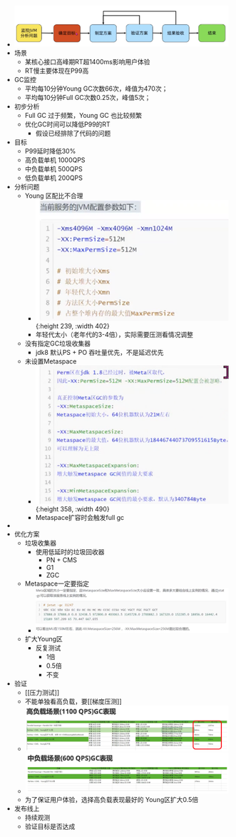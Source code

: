 - ![image.png](../assets/image_1709285166718_0.png)
- 场景
	- 某核心接口高峰期RT超1400ms影响用户体验
	- RT慢主要体现在P99高
- GC监控
	- 平均每10分钟Young GC次数66次，峰值为470次；
	- 平均每10分钟Full GC次数0.25次，峰值5次；
- 初步分析
	- Full GC 过于频繁，Young GC 也比较频繁
	- 优化GC时间可以降低P99的RT
		- 假设已经排除了代码的问题
- 目标
	- P99延时降低30%
	- 高负载单机 1000QPS
	- 中负载单机 500QPS
	- 低负载单机 200QPS
- 分析问题
	- Young 区配比不合理
		- ![image.png](../assets/image_1709285547625_0.png){:height 239, :width 402}
		- 年轻代太小（老年代的3-4倍），实际需要压测看情况调整
	- 没有指定GC垃圾收集器
		- jdk8 默认PS + PO 吞吐量优先，不是延迟优先
	- 未设置Metaspace
		- ![image.png](../assets/image_1709287560013_0.png){:height 358, :width 490}
		- Metaspace扩容时会触发full gc
-
- 优化方案
	- 垃圾收集器
		- 使用低延时的垃圾回收器
			- PN + CMS
			- G1
			- ZGC
	- Metaspace一定要指定
		- ![image.png](../assets/image_1709288170401_0.png)
	- 扩大Young区
		- 反复测试
			- 1倍
			- 0.5倍
			- 不变
- 验证
	- [[压力测试]]
	- 不能单独看高负载，要[[梯度压测]]
	- ![image.png](../assets/image_1709288585608_0.png)
	- ![image.png](../assets/image_1709288613635_0.png)
	- 为了保证用户体验，选择高负载表现最好的 Young区扩大0.5倍
- 发布线上
	- 持续观测
	- 验证目标是否达成